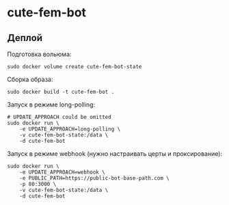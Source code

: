 # cute-fem-bot

## Деплой

Подготовка вольюма:

```shell
sudo docker volume create cute-fem-bot-state
```

Сборка образа:

```shell
sudo docker build -t cute-fem-bot .
```

Запуск в режиме long-polling:

```shell
# UPDATE_APPROACH could be omitted
sudo docker run \
    -e UPDATE_APPROACH=long-polling \
    -v cute-fem-bot-state:/data \
    -d cute-fem-bot
```

Запуск в режиме webhook (нужно настраивать церты и проксирование):

```shell
sudo docker run \
    -e UPDATE_APPROACH=webhook \
    -e PUBLIC_PATH=https://public-bot-base-path.com \
    -p 80:3000 \
    -v cute-fem-bot-state:/data \
    -d cute-fem-bot
```
